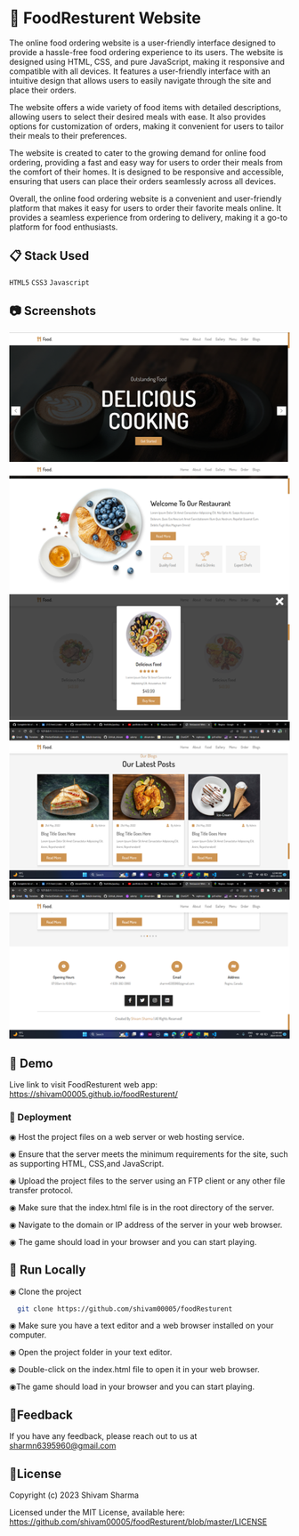 
# :fork_and_knife: FoodResturent Website


The online food ordering website is a user-friendly interface designed to provide a hassle-free food ordering experience to its users. The website is designed using HTML, CSS, and pure JavaScript, making it responsive and compatible with all devices. It features a user-friendly interface with an intuitive design that allows users to easily navigate through the site and place their orders.

The website offers a wide variety of food items with detailed descriptions, allowing users to select their desired meals with ease. It also provides options for customization of orders, making it convenient for users to tailor their meals to their preferences.

The website is created to cater to the growing demand for online food ordering, providing a fast and easy way for users to order their meals from the comfort of their homes. It is designed to be responsive and accessible, ensuring that users can place their orders seamlessly across all devices.

Overall, the online food ordering website is a convenient and user-friendly platform that makes it easy for users to order their favorite meals online. It provides a seamless experience from ordering to delivery, making it a go-to platform for food enthusiasts.

## :clipboard: Stack Used

` HTML5 `
` CSS3 `
` Javascript `



## :camera: Screenshots

<img src="https://raw.githubusercontent.com/shivam00005/foodResturent/master/screenshots/landingpage.png" alt="home page">
<img src="https://raw.githubusercontent.com/shivam00005/foodResturent/master/screenshots/aboutpage.png" alt="loader" >
<img src="https://raw.githubusercontent.com/shivam00005/foodResturent/master/screenshots/foodpreview.png" alt="searched result">
<img src="https://raw.githubusercontent.com/shivam00005/foodResturent/master/screenshots/blogs.png" alt="searched result">
<img src="https://raw.githubusercontent.com/shivam00005/foodResturent/master/screenshots/contact.png" alt="searched result">


## :information_desk_person: Demo

Live link to visit FoodResturent web app: https://shivam00005.github.io/foodResturent/

### :wrench: Deployment

◉ Host the project files on a web server or web hosting service.

◉ Ensure that the server meets the minimum requirements for the  site, such as supporting HTML, CSS,and JavaScript.

◉ Upload the project files to the server using an FTP client or any other file transfer protocol.

◉ Make sure that the index.html file is in the root directory of the server.

◉ Navigate to the domain or IP address of the server in your web browser.

◉ The game should load in your browser and you can start playing.

## :satellite: Run Locally

◉ Clone the project

```bash
  git clone https://github.com/shivam00005/foodResturent
```
◉ Make sure you have a text editor and a web browser installed on your computer.

◉ Open the project folder in your text editor.

◉ Double-click on the index.html file to open it in your web browser.

◉The game should load in your browser and you can start playing.

## :email:Feedback

If you have any feedback, please reach out to us at sharmn6395960@gmail.com


## :scroll:License

Copyright (c) 2023 Shivam Sharma

Licensed under the MIT License, available here: https://github.com/shivam00005/foodResturent/blob/master/LICENSE
